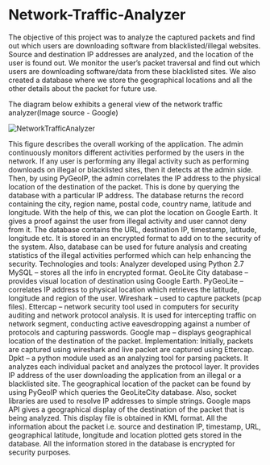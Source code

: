# Network-Traffic-Analyzer
The objective of this project was to analyze the captured packets and find out which users are downloading software from blacklisted/illegal websites. Source and destination IP addresses are analyzed, and the location of the user is found out. We monitor the user’s packet traversal and find out which users are downloading software/data from these blacklisted sites. We also created a database where we store the geographical locations and all the other details about the packet for future use.

The diagram below exhibits a general view of the network traffic analyzer(Image source - Google)

![NetworkTrafficAnalyzer](https://user-images.githubusercontent.com/22990797/124121209-7700fd80-da29-11eb-973a-2bc29969715b.PNG)

This figure describes the overall working of the application.
The admin continuously monitors different activities performed by the users in the network.
If any user is performing any illegal activity such as performing downloads on illegal or blacklisted sites, then it detects at the admin side.
Then, by using PyGeoIP, the admin correlates the IP address to the physical location of the destination of the packet. This is done by querying the database with a particular IP address. The database returns the record containing the city, region name, postal code, country name, latitude and longitude. 
With the help of this, we can plot the location on Google Earth.
It gives a proof against the user from illegal activity and user cannot deny from it.
The database contains the URL, destination IP, timestamp, latitude, longitude etc. It is stored in an encrypted format to add on to the security of the system. Also, database can be used for future analysis and creating statistics of the illegal activities performed which can help enhancing the security.
Technologies and tools:
Analyzer developed using Python 2.7
MySQL – stores all the info in encrypted format.
GeoLite City database – provides visual location of destination using Google Earth. 
PyGeoLite – correlates IP address to physical location which retrieves the latitude, longitude and region of the user.
Wireshark – used to capture packets (pcap files).
Ettercap – network security tool used in computers for security auditing and network protocol analysis. It is used for intercepting traffic on network segment, conducting active eavesdropping against a number of protocols and capturing passwords.
Google map – displays geographical location of the destination of the packet.
Implementation:
Initially, packets are captured using wireshark and live packet are captured using Ettercap.
Dpkt – a python module used as an analyzing tool for parsing packets. It analyzes each individual packet and analyzes the protocol layer. It provides IP address of the user downloading the application from an illegal or a blacklisted site. 
The geographical location of the packet can be found by using PyGeoIP which queries the GeoLiteCity database.
Also, socket libraries are used to resolve IP addresses to simple strings.
Google maps API gives a geographical display of the destination of the packet that is being analyzed. This display file is obtained in KML format. All the information about the packet i.e. source and destination IP, timestamp, URL, geographical latitude, longitude and location plotted gets stored in the database.
All the information stored in the database is encrypted for security purposes.

